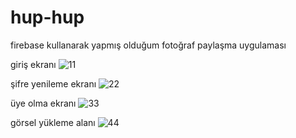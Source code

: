 # hup-hup
firebase kullanarak yapmış olduğum fotoğraf paylaşma uygulaması


giriş ekranı 
![11](https://user-images.githubusercontent.com/72464509/226415072-9d1ced1c-dc4d-4747-aaff-7fbb0fe5edb6.png)

şifre yenileme ekranı
![22](https://user-images.githubusercontent.com/72464509/226415076-19e05e2c-7a32-4c32-b164-9798103eae46.png)

üye olma ekranı
![33](https://user-images.githubusercontent.com/72464509/226415078-44fe05c7-427e-41e5-a3e4-738a70a3d5bf.png)

görsel yükleme alanı
![44](https://user-images.githubusercontent.com/72464509/226415081-6daf0d1f-12fb-4bce-823f-020cc1a9f8b4.png)
